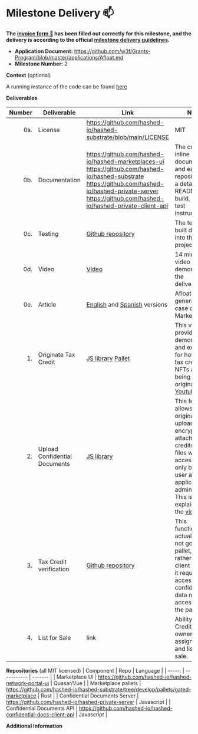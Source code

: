 # Milestone Delivery :mailbox:

**The [invoice form :pencil:](https://docs.google.com/forms/d/e/1FAIpQLSfmNYaoCgrxyhzgoKQ0ynQvnNRoTmgApz9NrMp-hd8mhIiO0A/viewform) has been filled out correctly for this milestone, and the delivery is according to the official [milestone delivery guidelines](https://github.com/w3f/Grants-Program/blob/master/docs/milestone-deliverables-guidelines.md).**  

* **Application Document:** https://github.com/w3f/Grants-Program/blob/master/applications/Afloat.md
* **Milestone Number:** 2

**Context** (optional)

A running instance of the code can be found [here](https://portal-dev.hashed.systems)

**Deliverables**

| Number | Deliverable | Link | Notes |
| -----: | ----------- | ------------- | ------------------- |
| 0a. | License | https://github.com/hashed-io/hashed-substrate/blob/main/LICENSE | MIT |
| 0b. | Documentation | https://github.com/hashed-io/hashed-marketplaces-ui <br> https://github.com/hashed-io/hashed-substrate<br>  https://github.com/hashed-io/hashed-private-server <br> https://github.com/hashed-io/hashed-private-client-api | The code has inline documentation and each repository has a detailed README with build, run, and test instructions. |
| 0c. | Testing | [Github repository](https://github.com/hashed-io/hashed-substrate/blob/main/pallets/gated-marketplace/src/tests.rs) | The test is built directly into the Rust project |
| 0d. | Video | [Video](https://drive.google.com/file/d/1tpmsaml4RmKbPb2PB5D0_32y_NcVDSZ7/view?usp=share_link) | 14 minute video demonstrating the deliverables |
| 0e. | Article | [English](https://docs.google.com/document/d/1bDswb619nkdL0xt41GEJEtyLcCOc3LO-M-dB2RdDr9s/edit?usp=sharing) and [Spanish](https://docs.google.com/document/d/1DNHgONQrZfpG4f0f79n6pS9h9jUQQDW52OlWCw1TiJA/edit?usp=sharing) versions | Afloat's and general use case of gated Marketplaces |
| 1. | Originate Tax Credit | [JS library](https://github.com/hashed-io/afloat-client-api/blob/master/src/model/polkadot-pallets/afloatApi.js#L34) [Pallet](https://github.com/hashed-io/hashed-substrate/blob/develop/pallets/fruniques/src/lib.rs#L177) | This video provides a demonstration and explainer for how new tax credit NFTs are being originated: [Youtube Video](https://youtu.be/dpFk2d0UXYc) | 
| 2. | Upload Confidential Documents | [JS library](https://github.com/hashed-io/hashed-confidential-docs-client-api/blob/015b59837eb8c0117fecb0c6323053d605a6f5fd/src/model/OwnedData.js#L57) | This feature allows for NFT originators to upload encrypted files attached to tax credits. The files will be accessible only by the user and the application administrator. This is also explained in the [video](https://youtu.be/dpFk2d0UXYc) | 
| 3. | Tax Credit verification | [Github repository](https://github.com/hashed-io/hashed-substrate/blob/00135e71f7bed81cf9f8dbd902b989bd19393f7e/pallets/fruniques/src/lib.rs#L303)| This functionality actually does not go into the pallet, but rather the client because it requires access to confidential data not accessible in the pallet.  |
| 4. | List for Sale | link | Ability for Tax Credit (NFT) owners to assign a price and list it for sale.| 

**Repositories** 
(all MIT licensed)
| Component | Repo | Language |
| -----: | ----------- | ------- |
| Marketplace UI | https://github.com/hashed-io/hashed-network-portal-ui | Quasar/Vue |
| Marketplace pallets | https://github.com/hashed-io/hashed-substrate/tree/develop/pallets/gated-marketplace | Rust |
| Confidential Documents Server | https://github.com/hashed-io/hashed-private-server | Javascript |
| Confidential Documents API | https://github.com/hashed-io/hashed-confidential-docs-client-api | Javascript |



**Additional Information**


